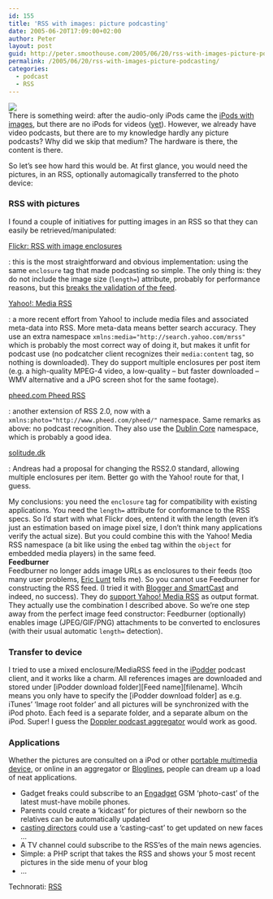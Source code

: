 ```yaml
---
id: 155
title: 'RSS with images: picture podcasting'
date: 2005-06-20T17:09:00+02:00
author: Peter
layout: post
guid: http://peter.smoothouse.com/2005/06/20/rss-with-images-picture-podcasting/
permalink: /2005/06/20/rss-with-images-picture-podcasting/
categories:
  - podcast
  - RSS
---
```

![](http://www.pixagogo.com/S5vpfnjbBPdPn3!77h!9nvCwHKUngfL0q9aNicxTeloR0!5oH1smeMgCoqgKg7lxUlXOcTqNMnKOpmOZueIuVU4QBLIb-!7-bBif8QfH71QXOBpZy1VQ-Yp79kmJTpY5Iw37AujUh8iiUemGWcfai!ow__/ipod_photo.jpg)  
There is something weird: after the audio-only iPods came the [iPods with images](http://www.apple.com/ipodphoto/), but there are no iPods for videos ([yet](http://www.macrumors.com/pages/2004/05/20040514024228.shtml)). However, we already have video podcasts, but there are to my knowledge hardly any picture podcasts? Why did we skip that medium? The hardware is there, the content is there.

So let&#8217;s see how hard this would be. At first glance, you would need the pictures, in an RSS, optionally automagically transferred to the photo device:

### RSS with pictures

I found a couple of initiatives for putting images in an RSS so that they can easily be retrieved/manipulated:

[Flickr: RSS with image enclosures](http://www.flickr.com/services/feeds/) </p> 
:   this is the most straightforward and obvious implementation: using the same `enclosure` tag that made podcasting so simple. The only thing is: they do not include the image size (`length=`) attribute, probably for performance reasons, but this [breaks the validation of the feed](http://feedvalidator.org/check.cgi?url=http%3A%2F%2Fwww.forret.com%2Fprojects%2Frss_img%2Fflickr.xml). </p> 

[Yahoo!: Media RSS](http://search.yahoo.com/mrss) </p> 
:   a more recent effort from Yahoo! to include media files and associated meta-data into RSS. More meta-data means better search accuracy. They use an extra namespace `xmlns:media="http://search.yahoo.com/mrss"` which is probably the most correct way of doing it, but makes it unfit for podcast use (no podcatcher client recognizes their `media:content` tag, so nothing is downloaded). They do support multiple enclosures per post item (e.g. a high-quality MPEG-4 video, a low-quality &#8211; but faster downloaded &#8211; WMV alternative and a JPG screen shot for the same footage). </p> 

[pheed.com Pheed RSS](http://www.pheed.com/pheed/) </p> 
:   another extension of RSS 2.0, now with a `xmlns:photo="http://www.pheed.com/pheed/"` namespace. Same remarks as above: no podcast recognition. They also use the [Dublin Core](http://dublincore.org/) namespace, which is probably a good idea. </p> 

[solitude.dk](http://www.solitude.dk/archives/20050208-0045/) </p> 
:   Andreas had a proposal for changing the RSS2.0 standard, allowing multiple enclosures per item. Better go with the Yahoo! route for that, I guess. 

My conclusions: you need the `enclosure` tag for compatibility with existing applications. You need the `length=` attribute for conformance to the RSS specs. So I&#8217;d start with what Flickr does, entend it with the length (even it&#8217;s just an estimation based on image pixel size, I don&#8217;t think many applications verify the actual size). But you could combine this with the Yahoo! Media RSS namespace (a bit like using the `embed` tag within the `object` for embedded media players) in the same feed.  
**Feedburner**  
Feedburner no longer adds image URLs as enclosures to their feeds (too many user problems, [Eric Lunt](http://www.burningdoor.com/eric/) tells me). So you cannot use Feedburner for constructing the RSS feed. (I tried it with [Blogger and SmartCast](http://blog.forret.com/blog/2004/10/how-to-podcast-with-blogger-and.html) and indeed, no success). They do [support Yahoo! Media RSS](http://www.burningdoor.com/feedburner/archives/001162.html) as output format. They actually use the combination I described above. So we&#8217;re one step away from the perfect image feed constructor: Feedburner (optionally) enables image (JPEG/GIF/PNG) attachments to be converted to enclosures (with their usual automatic `length=` detection).

### Transfer to device

I tried to use a mixed enclosure/MediaRSS feed in the [iPodder](http://ipodder.sourceforge.net) podcast client, and it works like a charm. All references images are downloaded and stored under \[iPodder download folder\]\[Feed name\][filename]. Whcih means you only have to specify the [iPodder download folder] as e.g. iTunes&#8217; &#8216;Image root folder&#8217; and all pictures will be synchronized with the iPod photo. Each feed is a separate folder, and a separate album on the iPod. Super! I guess the [Doppler podcast aggregator](http://www.dopplerradio.net) would work as good.

### Applications

Whether the pictures are consulted on a iPod or other [portable multimedia device](http://www.amazon.co.uk/exec/obidos/redirect?link_code=ur2&camp=1634&tag=forretcom-21&creative=6738&path=tg/browse/-/560884), or online in an aggregator or [Bloglines](http://www.bloglines.com), people can dream up a load of neat applications.

  * Gadget freaks could subscribe to an [Engadget](http://www.engadget.com/) GSM &#8216;photo-cast&#8217; of the latest must-have mobile phones. 
  * Parents could create a &#8216;kidcast&#8217; for pictures of their newborn so the relatives can be automatically updated
  * [casting directors](http://www.actorsaccess.com/) could use a &#8216;casting-cast&#8217; to get updated on new faces &#8230;
  * A TV channel could subscribe to the RSS&#8217;es of the main news agencies.
  * Simple: a PHP script that takes the RSS and shows your 5 most recent pictures in the side menu of your blog
  * &#8230;

Technorati: <a href="http://technorati.com/tag/RSS" rel="tag">RSS</a>